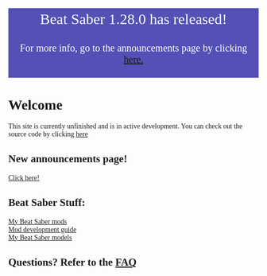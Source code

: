 <!--- 
<div style="background-color: black; text-align: center; font-size:30px; padding:5px; color:white">InGameText is being rewritten!</div> 

<div style="background-color: black; text-align: center; font-size:20px; padding:5px; color:white">

<p>For more info, click
<a href="https://cgray1234.github.io/bs-stuff/mods">here.</a>
</p>
</div>
-->

<style>
    * {
        font-family: "Teko";
        src: url(teko-medium.otf);
    }
</style>

<div style="background-color: #5450b5; text-align: center; font-size:30px; padding:5px; color:white">Beat Saber 1.28.0 has released!</div> 

<div style="background-color: #5450b5; text-align: center; font-size:20px; padding:5px; color:white">

<p>For more info, go to the announcements page by clicking
<a href="https://cgray1234.github.io/bs-stuff/announcements">here.</a>
</p>
</div>

# Welcome
This site is currently unfinished and is in active development. You can check out the source code by clicking [here](https://github.com/CGray1234/cgray1234.github.io)
<br/>

## New announcements page!
[Click here!](./bs-stuff/announcements)

## Beat Saber Stuff:
[My Beat Saber mods](./bs-stuff/mods)  
[Mod development guide](./bs-stuff/making-quest-mods/getting-started)  
[My Beat Saber models](./bs-models/models)
<br/>
## Questions? Refer to the [FAQ](./FAQ)